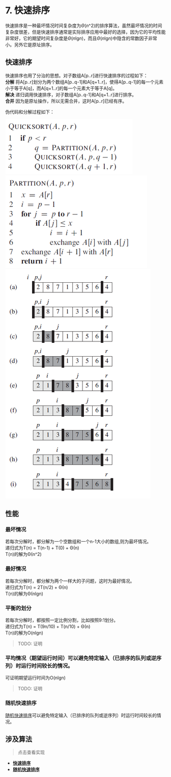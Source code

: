 # 7. 快速排序

快速排序是一种最坏情况时间复杂度为*Θ*(*n*^2)的排序算法，虽然最坏情况的时间复杂度很差，但是快速排序通常是实际排序应用中最好的选择，因为它的平均性能非常好，它的期望时间复杂度是*Θ*(*n*lg*n*)，而且*Θ*(*n*lg*n*)中隐含的常数因子非常小。另外它是原址排序。  

## 快速排序

快速排序也用了分治的思想。对子数组A[p..r]进行快速排序的过程如下：  
**分解** 将A[p..r]划分为两个数组A[p..q-1]和A[q+1..r]，使得A[p..q-1]的每一个元素小于等于A[q]，而A[q+1..r]的每一个元素大于等于A[q]。  
**解决** 递归调用快速排序，对子数组A[p..q-1]和A[q+1..r]进行排序。  
**合并** 因为是原址操作，所以无需合并，这时A[p..r]已经有序。  

伪代码和分解过程如下：

![快排](/.res/07_QUICK_SORT.PNG)  
![快排](/.res/07_QUICK_SORT_PARTITION.PNG)  
![快排](/.res/07_1.PNG)  

## 性能

### 最坏情况
若每次分解时，都分解为一个空数组和一个n-1大小的数组,则为最坏情况。  
递归式为T(n) = T(n-1) + T(0) + Θ(n)  
T(n)的解为Θ(n^2) 

### 最好情况
若每次分解时，都分解为两个一样大的子问题，这时为最好情况。  
递归式为T(n) = 2T(n/2) + Θ(n)  
T(n)的解为Θ(nlgn) 

### 平衡的划分
若每次分解时，都按照一定比例分割，比如按照9:1划分。  
递归式为T(n) = T(9n/10) + T(n/10) + Θ(n)  
T(n)的解为O(nlgn) 
> TODO: 证明

### 平均情况（期望运行时间）可以避免特定输入（已排序的队列或逆序列）时运行时间较长的情况。
可证明期望运行时间为O(nlgn) 
> TODO: 证明

### 随机快速排序
[随机快速排序](/Code/Algorithms/A-07-1-QuickSort/randomized_quick_sort_realization.c)可以避免特定输入（已排序的队列或逆序列）时运行时间较长的情况。


## 涉及算法
> 点击查看实现
+ **[快速排序](/Code/Algorithms/A-07-1-QuickSort/quick_sort_realization.c)**  
+ **[随机快速排序](/Code/Algorithms/A-07-1-QuickSort/randomized_quick_sort_realization.c)**  